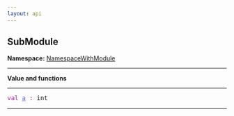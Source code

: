 ```yaml
---
layout: api
---
```


<style>
.api-code {
    font-family: monospace;
    margin-bottom: 1rem;
}

/* Animate anchor when targetted
This make it easier to spot the anchor
when jumping to it */
@keyframes blink {
    0% {
        background-color: var(--nacara-api-blink-background-color, yellow);
        color: var(--nacara-api-blink-active-color, black);
    }
    100% {
        background-color: transparent;
        color: var(--nacara-api-blink-color, black);
    }
}
.api-code .property[id]:target,
.api-code a[id]:target {
    animation-name: blink;
    animation-direction: normal;
    animation-duration: 0.75s;
    animation-iteration-count: 2;
    animation-timing-function: ease;
    /* Make the background a bit bigger than the actual text */
    margin: -0.25rem;
    padding: 0.25rem;
}

/* Anchor position */
.api-code .property[id],
.api-code a[id] {
    scroll-margin-top: var(--nacara-api-scroll-margin-top);
}

/* .api-code pre {
    background-color: transparent;
}

.api-code .line {
    white-space: nowrap;
} */

/* Synthax highlighting */
.api-code .keyword {
    color: var(--nacara-api-keyword-color, #a626a4);
}

.api-code .property,
.api-code .property:hover {
    color: var(--nacara-api-property-color, #6669d7);
}

.api-code .type,
.api-code .type:hover {
    color: var(--nacara-api-type-color, #c18401);
}

/* Hover instruction */
.api-code .property:hover,
.api-code .type:hover {
    text-decoration: underline;
    cursor: pointer;
}

/*
    Documentation formatting
*/

.api-doc-summary {
    margin-top: 1rem;
    margin-bottom: 1rem;
}

dl.api-doc-record-fields {
    margin-left: 1rem;
}

dl.api-doc-record-fields dt:not(:first-child) {
    padding-top: 1rem;
    border-top: var(--nacara-api-separator-width, 2px) solid var(--nacara-api-separator-color, black);
}

dl.api-doc-record-fields dd {
    margin-top: 1rem;
    margin-bottom: 1rem;
}
</style>

<h2 class="title is-3">SubModule</h2>

<p><div><strong>Namespace:</strong> <a href="/test-project/reference/TestProject/namespacewithmodule.html">NamespaceWithModule</a></div></p>



<hr>

<p class="is-size-5"><strong>Value and functions</strong></p>

<hr>

<div class="api-code"><div><span class="keyword">val</span>&nbsp;<a class="property" href="#a">a</a>&nbsp;<span class="keyword">:</span>&nbsp;int</div></div>



<div></div>

<hr>
